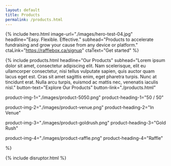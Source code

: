 ```yaml
---
layout: default
title: Products
permalink: /products.html
---
```



{% 
include hero.html 
image-url="./images/hero-test-04.jpg" 
headline="Easy. Flexible. Effective." 
subhead="Products to accelerate fundraising and grow your cause from any device or platform." 
ctaLink="https://rafflebox.ca/signup"
ctaText="Get started"
%}



{%
include products.html
headline="Our Products"
subhead="Lorem ipsum dolor sit amet, consectetur adipiscing elit. Nam scelerisque, elit eu ullamcorper consectetur, nisi tellus vulputate sapien, quis auctor quam lacus eget est. Cras sit amet sagittis enim, eget pharetra turpis. Nunc at tincidunt erat. Nulla arcu turpis, euismod ac mattis nec, venenatis iaculis nisl."
button-text="Explore Our Products"
button-link="./products.html"

product-img-1="./images/product-5050.png"
product-heading-1="50 / 50"

product-img-2="./images/product-venue.png"
product-heading-2="In Venue"

product-img-3="./images/product-goldrush.png"
product-heading-3="Gold Rush"

product-img-4="./images/product-raffle.png"
product-heading-4="Raffle"

%}


{%
include disruptor.html
%}